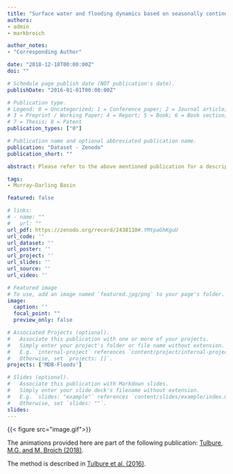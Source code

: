 ```yaml
---
title: "Surface water and flooding dynamics based on seasonally continuous Landsat data (1986-2011) in a dryland river basin (monthly, seasonally, and yearly animations)"
authors:
- admin
- markbroich

author_notes:
- "Corresponding Author"

date: "2018-12-18T00:00:00Z"
doi: ""

# Schedule page publish date (NOT publication's date).
publishDate: "2016-01-01T00:00:00Z"

# Publication type.
# Legend: 0 = Uncategorized; 1 = Conference paper; 2 = Journal article;
# 3 = Preprint / Working Paper; 4 = Report; 5 = Book; 6 = Book section;
# 7 = Thesis; 8 = Patent
publication_types: ["0"]

# Publication name and optional abbreviated publication name.
publication: "Dataset - Zenodo"
publication_short: ""

abstract: Please refer to the above mentioned publication for a description of the data and interpretation of the patterns. The animations are based on statistically validated surface water and flooding extent dynamics data derived from seasonally continous Landsat TM/ETM+ and random forest models from 1986 to 2011 over Australia's Murray-Darling Basin. The overall accuracy was over 99% and producer's accuracy for water 87% +/- 3%. 

tags:
- Murray–Darling Basin

featured: false

# links:
# - name: ""
#   url: ""
url_pdf: https://zenodo.org/record/2438110#.YMtpaGhKguU
url_code: ''
url_dataset: ''
url_poster: ''
url_project: ''
url_slides: ''
url_source: ''
url_video: ''

# Featured image
# To use, add an image named `featured.jpg/png` to your page's folder. 
image:
  caption: ''
  focal_point: ""
  preview_only: false

# Associated Projects (optional).
#   Associate this publication with one or more of your projects.
#   Simply enter your project's folder or file name without extension.
#   E.g. `internal-project` references `content/project/internal-project/index.md`.
#   Otherwise, set `projects: []`.
projects: ['MDB-Floods']

# Slides (optional).
#   Associate this publication with Markdown slides.
#   Simply enter your slide deck's filename without extension.
#   E.g. `slides: "example"` references `content/slides/example/index.md`.
#   Otherwise, set `slides: ""`.
slides:
---
```


{{< figure src="image.gif">}}

The animations provided here are part of the following publication: [Tulbure, M.G. and M. Broich (2018)](https://www.sciencedirect.com/science/article/pii/S0048969718347466).

The method is described in [Tulbure et al. (2016)](https://www.sciencedirect.com/science/article/pii/S0034425716300621).

